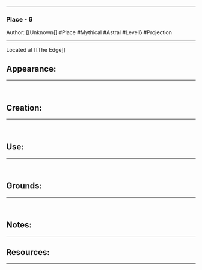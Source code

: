 - - -
### Place - 6
Author: [[Unknown]]
#Place #Mythical #Astral #Level6 #Projection 
- - - 
Located at [[The Edge]]

## Appearance:<br>
- - -

<br>

## Creation: <br>
- - -
<br>

## Use:<br>
- - -
<br>

## Grounds:<br>
- - -
<br>

## Notes:<br>
- - - 


## Resources:
- - -
